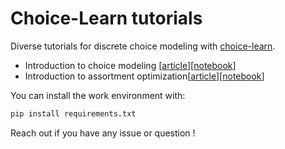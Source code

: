 # Choice-Learn tutorials
Diverse tutorials for discrete choice modeling with [choice-learn](https://github.com/artefactory/choice-learn).

- Introduction to choice modeling [[article]()][[notebook](./notebooks/introduction.ipynb)]
- Introduction to assortment optimization[[article]()][[notebook](./notebooks/assortment-optimization.ipynb)]

You can install the work environment with:

```bash
pip install requirements.txt
````

Reach out if you have any issue or question !